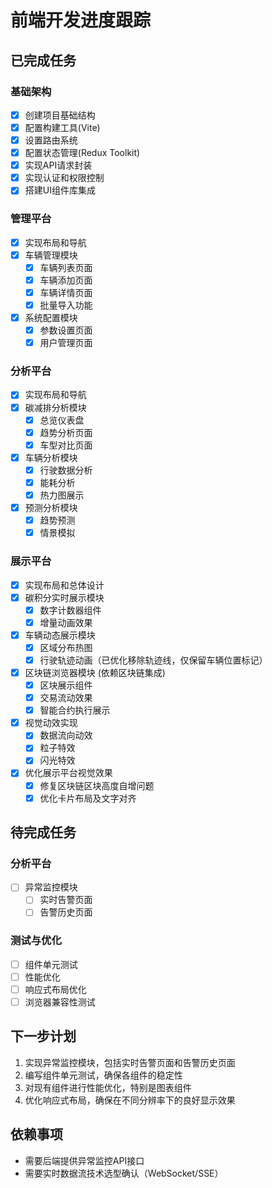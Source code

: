 # 前端开发进度跟踪

## 已完成任务

### 基础架构
- [x] 创建项目基础结构
- [x] 配置构建工具(Vite)
- [x] 设置路由系统
- [x] 配置状态管理(Redux Toolkit)
- [x] 实现API请求封装
- [x] 实现认证和权限控制
- [x] 搭建UI组件库集成

### 管理平台
- [x] 实现布局和导航
- [x] 车辆管理模块
  - [x] 车辆列表页面
  - [x] 车辆添加页面
  - [x] 车辆详情页面
  - [x] 批量导入功能
- [x] 系统配置模块
  - [x] 参数设置页面
  - [x] 用户管理页面

### 分析平台
- [x] 实现布局和导航
- [x] 碳减排分析模块
  - [x] 总览仪表盘
  - [x] 趋势分析页面
  - [x] 车型对比页面
- [x] 车辆分析模块
  - [x] 行驶数据分析
  - [x] 能耗分析
  - [x] 热力图展示
- [x] 预测分析模块
  - [x] 趋势预测
  - [x] 情景模拟

### 展示平台
- [x] 实现布局和总体设计
- [x] 碳积分实时展示模块
  - [x] 数字计数器组件
  - [x] 增量动画效果
- [x] 车辆动态展示模块
  - [x] 区域分布热图
  - [x] 行驶轨迹动画（已优化移除轨迹线，仅保留车辆位置标记）
- [x] 区块链浏览器模块 (依赖区块链集成)
  - [x] 区块展示组件
  - [x] 交易流动效果
  - [x] 智能合约执行展示
- [x] 视觉动效实现
  - [x] 数据流向动效
  - [x] 粒子特效
  - [x] 闪光特效
- [x] 优化展示平台视觉效果
  - [x] 修复区块链区块高度自增问题
  - [x] 优化卡片布局及文字对齐

## 待完成任务

### 分析平台
- [ ] 异常监控模块
  - [ ] 实时告警页面
  - [ ] 告警历史页面

### 测试与优化
- [ ] 组件单元测试
- [ ] 性能优化
- [ ] 响应式布局优化
- [ ] 浏览器兼容性测试

## 下一步计划
1. 实现异常监控模块，包括实时告警页面和告警历史页面
2. 编写组件单元测试，确保各组件的稳定性
3. 对现有组件进行性能优化，特别是图表组件
4. 优化响应式布局，确保在不同分辨率下的良好显示效果

## 依赖事项
- 需要后端提供异常监控API接口
- 需要实时数据流技术选型确认（WebSocket/SSE）
